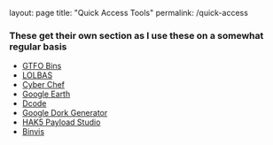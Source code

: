 layout: page
title: "Quick Access Tools"
permalink: /quick-access

### These get their own section as I use these on a somewhat regular basis
* [GTFO Bins](https://gtfobins.github.io/)
* [LOLBAS](https://lolbas-project.github.io/#)
* [Cyber Chef](https://gchq.github.io/CyberChef/)
* [Google Earth](https://earth.google.com/)
* [Dcode](https://www.dcode.fr/en)
* [Google Dork Generator](https://pentest-tools.com/information-gathering/google-hacking)
* [HAK5 Payload Studio](https://payloadstudio.hak5.org/community/)
* [Binvis](https://binvis.io/#/)
